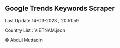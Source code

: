 

## Google Trends Keywords Scraper 
 
Last Update 14-03-2023 , 20:51:59

Country List :
VIETNAM.json



© Abdul Muttaqin 
